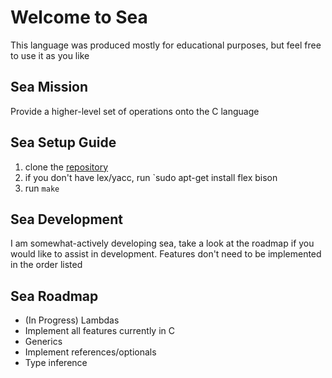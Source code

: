 # Welcome to Sea
This language was produced mostly for educational purposes, but feel free to use it as you like

## Sea Mission
Provide a higher-level set of operations onto the C language

## Sea Setup Guide
1. clone the [repository](https://github.com/NotTesla/Sea-Lang)
2. if you don't have lex/yacc, run `sudo apt-get install flex bison
3. run `make`

## Sea Development
I am somewhat-actively developing sea, take a look at the roadmap if you would like to assist in development. Features don't need to be implemented in the order listed

## Sea Roadmap
- (In Progress) Lambdas
- Implement all features currently in C
- Generics
- Implement references/optionals
- Type inference